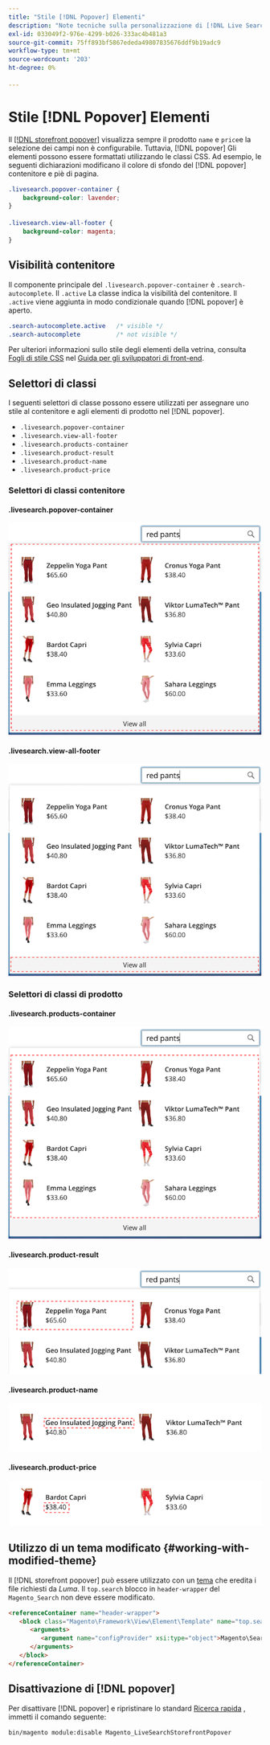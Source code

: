 ```yaml
---
title: "Stile [!DNL Popover] Elementi"
description: "Note tecniche sulla personalizzazione di [!DNL Live Search storefront popover]"
exl-id: 033049f2-976e-4299-b026-333ac4b481a3
source-git-commit: 75ff893bf5867ededa49807835676ddf9b19adc9
workflow-type: tm+mt
source-wordcount: '203'
ht-degree: 0%

---
```


# Stile [!DNL Popover] Elementi

Il [[!DNL storefront popover]](storefront-popover.md) visualizza sempre il prodotto `name` e `price`e la selezione dei campi non è configurabile. Tuttavia, [!DNL popover] Gli elementi possono essere formattati utilizzando le classi CSS. Ad esempio, le seguenti dichiarazioni modificano il colore di sfondo del [!DNL popover] contenitore e piè di pagina.

```css
.livesearch.popover-container {
    background-color: lavender;
}

.livesearch.view-all-footer {
    background-color: magenta;
}
```

## Visibilità contenitore

Il componente principale del `.livesearch.popover-container` è `.search-autocomplete`.  Il `.active` La classe indica la visibilità del contenitore. Il `.active` viene aggiunta in modo condizionale quando [!DNL popover] è aperto.

```css
.search-autocomplete.active   /* visible */
.search-autocomplete          /* not visible */
```

Per ulteriori informazioni sullo stile degli elementi della vetrina, consulta [Fogli di stile CSS](https://developer.adobe.com/commerce/frontend-core/guide/css/) nel [Guida per gli sviluppatori di front-end](https://developer.adobe.com/commerce/frontend-core/guide/).

## Selettori di classi

I seguenti selettori di classe possono essere utilizzati per assegnare uno stile al contenitore e agli elementi di prodotto nel [!DNL popover].

* `.livesearch.popover-container`
* `.livesearch.view-all-footer`
* `.livesearch.products-container`
* `.livesearch.product-result`
* `.livesearch.product-name`
* `.livesearch.product-price`

### Selettori di classi contenitore

#### .livesearch.popover-container

![[!DNL Popover] contenitore](assets/livesearch-popover-container.png)

#### .livesearch.view-all-footer

![Visualizza tutto il piè di pagina](assets/livesearch-view-all-footer.png)

### Selettori di classi di prodotto

#### .livesearch.products-container

![Contenitore prodotto](assets/livesearch-product-container.png)

#### .livesearch.product-result

![Risultato prodotto](assets/livesearch-product-result.png)

#### .livesearch.product-name

![Nome del prodotto](assets/livesearch-product-name.png)

#### .livesearch.product-price

![Prezzo del prodotto](assets/livesearch-product-price.png)

## Utilizzo di un tema modificato {#working-with-modified-theme}

Il [!DNL storefront popover] può essere utilizzato con un [tema](https://developer.adobe.com/commerce/frontend-core/guide/themes/) che eredita i file richiesti da *Luma*. Il `top.search` blocco in `header-wrapper` del `Magento_Search` non deve essere modificato.

```html
<referenceContainer name="header-wrapper">
   <block class="Magento\Framework\View\Element\Template" name="top.search" as="topSearch" template="Magento_Search::form.mini.phtml">
      <arguments>
         <argument name="configProvider" xsi:type="object">Magento\Search\ViewModel\ConfigProvider</argument>
      </arguments>
   </block>
</referenceContainer>
```

## Disattivazione di [!DNL popover]

Per disattivare [!DNL popover] e ripristinare lo standard [Ricerca rapida](https://experienceleague.adobe.com/docs/commerce-admin/catalog/catalog/search/search.html#quick-search) , immetti il comando seguente:

```bash
bin/magento module:disable Magento_LiveSearchStorefrontPopover
```
